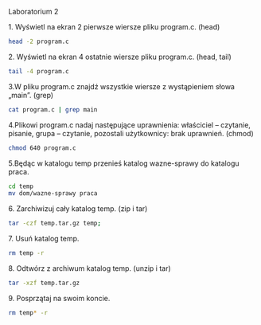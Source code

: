 Laboratorium 2

1\. Wyświetl na ekran 2 pierwsze wiersze pliku program.c. (head)
```sh
head -2 program.c
```
2\. Wyświetl na ekran 4 ostatnie wiersze pliku program.c. (head, tail)
```sh
tail -4 program.c
```
3\.W pliku program.c znajdź wszystkie wiersze z wystąpieniem słowa „main”. (grep)
```sh
cat program.c | grep main
```
4\.Plikowi program.c nadaj następujące uprawnienia: właściciel – czytanie, pisanie, grupa – czytanie, pozostali użytkownicy: brak uprawnień. (chmod)
```sh
chmod 640 program.c
```
5\.Będąc w katalogu temp przenieś katalog wazne-sprawy do katalogu praca.
```sh
cd temp
mv dom/wazne-sprawy praca
```
6\. Zarchiwizuj cały katalog temp. (zip i tar)
```sh
tar -czf temp.tar.gz temp;
```
7\. Usuń katalog temp.
```sh
rm temp -r
```
8\. Odtwórz z archiwum katalog temp. (unzip i tar)
```sh
tar -xzf temp.tar.gz
```
9\. Posprzątaj na swoim koncie.
```sh
rm temp* -r
```
